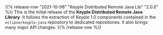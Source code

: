 {{% release-row "2021-10-06" "Keyple Distributed Remote Java Lib" "2.0.0" %}} 
This is the initial release of the **Keyple Distributed Remote Java Library**.
It follows the extraction of Keyple 1.0 components contained in the `eclipse/keyple-java` repository to dedicated repositories.
It also brings many major API changes.
{{% /release-row %}}
